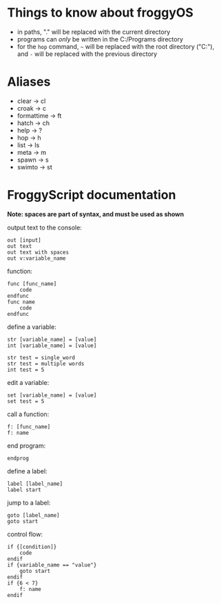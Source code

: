 
# Things to know about froggyOS

 * in paths, "." will be replaced with the current directory
 * programs can *only* be written in the C:/Programs directory
 * for the `hop` command, `~` will be replaced with the root directory ("C:"), and `-` will be replaced with the previous directory

# Aliases

 * clear -> cl
 * croak -> c
 * formattime -> ft
 * hatch -> ch
 * help -> ?
 * hop -> h
 * list -> ls
 * meta -> m
 * spawn -> s
 * swimto -> st

# FroggyScript documentation
**Note: spaces are part of syntax, and must be used as shown**

output text to the console:
```
out [input]
out text
out text with spaces
out v:variable_name
```

function:
```
func [func_name]
    code
endfunc
func name
    code
endfunc
```

define a variable:
```
str [variable_name] = [value]
int [variable_name] = [value]

str test = single_word
str test = multiple words
int test = 5
```

edit a variable:
```
set [variable_name] = [value]
set test = 5
```

call a function:
```
f: [func_name]
f: name
```

end program:
```
endprog
```

define a label:
```
label [label_name]
label start
```

jump to a label:
```
goto [label_name]
goto start
```
control flow:
```
if {[condition]}
    code
endif
if {variable_name == "value"}
    goto start
endif
if {6 < 7} 
    f: name
endif
```
